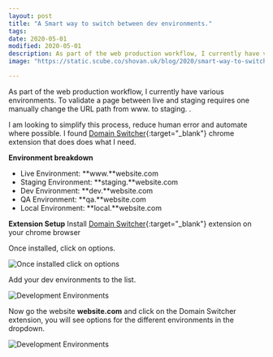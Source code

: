 ```yaml
---
layout: post
title: "A Smart way to switch between dev environments."
tags:
date: 2020-05-01
modified: 2020-05-01
description: As part of the web production workflow, I currently have various environments. To validate a page between live and staging
image: "https://static.scube.co/shovan.uk/blog/2020/smart-way-to-switch-between-dev-environments.png"

---
```

As part of the web production workflow, I currently have various environments. To validate a page between live and staging requires one manually change the URL path from www. to staging. .

I am looking to simplify this process, reduce human error and automate where possible. I found [Domain Switcher](https://chrome.google.com/webstore/detail/domain-switcher/lbehdhpgigdlinfkidifkbhjnaglfojc){:target="_blank"} chrome extension that does does what I need.

**Environment breakdown**

* Live Environment: **www.**website.com
* Staging Environment: **staging.**website.com
* Dev Environment: **dev.**website.com
* QA Environment: **qa.**website.com
* Local Environment: **local.**website.com

**Extension Setup**
Install [Domain Switcher](https://chrome.google.com/webstore/detail/domain-switcher/lbehdhpgigdlinfkidifkbhjnaglfojc){:target="_blank"} extension on your chrome browser

Once installed, click on options.

![Once installed click on options](https://static.scube.co/shovan.uk/blog/2020/domain-switcher-setup.gif "Once installed click on options ")

Add your dev environments to the list.

![Development Environments](https://static.scube.co/shovan.uk/blog/2020/website-environment.gif "Add your dev environments to the list ")

Now go the website **website.com** and click on the Domain Switcher extension, you will see options for the different environments in the dropdown.

![Development Environments](https://static.scube.co/shovan.uk/blog/2020/environment-switcher.gif "Add your dev environments to the list ")
